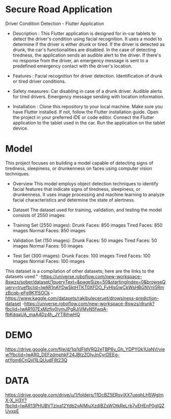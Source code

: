 # Secure Road Application

Driver Condition Detection - Flutter Application

- Description :
    This Flutter application is designed for in-car tablets to detect the driver's condition using facial recognition. It uses a model to determine if the driver is either drunk or tired. If the driver is detected as drunk, the car's functionalities are disabled. In the case of detecting tiredness, the application sends an audible alert to the driver. If there's no response from the driver, an emergency message is sent to a predefined emergency contact with the driver's location.

- Features :
    Facial recognition for driver detection.
    Identification of drunk or tired driver conditions.

- Safety measures:
    Car disabling in case of a drunk driver.
    Audible alerts for tired drivers.
    Emergency message sending with location information.

- Installation :
    Clone this repository to your local machine.
    Make sure you have Flutter installed. If not, follow the Flutter installation guide.
    Open the project in your preferred IDE or code editor.
    Connect the Flutter application to the tablet used in the car.
    Run the application on the tablet device.

# Model

This project focuses on building a model capable of detecting signs of tiredness, sleepiness, or drunkenness on faces using computer vision techniques.

- Overview
    This model employs object detection techniques to identify facial features that indicate signs of tiredness, sleepiness, or drunkenness. It uses image processing and machine learning to analyze facial characteristics and determine the state of alertness.

- Dataset
    The dataset used for training, validation, and testing the model consists of 2550 images:

- Training Set (2550 images):
    Drunk Faces: 850 images
    Tired Faces: 850 images
    Normal Faces: 850 images

- Validation Set (150 images):
    Drunk Faces: 50 images
    Tired Faces: 50 images
    Normal Faces: 50 images

- Test Set (300 images):
    Drunk Faces: 100 images
    Tired Faces: 100 images
    Normal Faces: 100 images

This dataset is a compilation of other datasets; here are the links to the datasets used."
    -https://universe.roboflow.com/new-workspace-8swzs/sober/dataset/1queryText=&pageSize=50&startingIndex=0&browseQuery=truefbclid=IwAR1nAYDwSktHTKT0XFDO_FvHlsGwCkWsHBGNVnI5RmzBcqb-eFg9K1fSOCk
    -https://www.kaggle.com/datasets/rakibuleceruet/drowsiness-prediction-dataset
    -https://universe.roboflow.com/new-workspace-8swzs/drunk?fbclid=IwAR107ExMzfjy0lymJPgRJjVMyN5fwqA-fbKdqaUA_maA4Dz4h_JYT8ihwHQ


# DEMO

https://drive.google.com/file/d/1qj1dFldVRQ2eTBP6v_Gh_YDPYOk1UaNV/view?fbclid=IwAR0_DEFzdmphkF24JBtzZOIyJnCyrDEEg-ptYom6CnQjiI1lLQUudF8t23Q

# DATA

https://drive.google.com/drive/u/1/folders/11DcBZ5ERsyiXX7ueqhLH5WgImX-X_H3Y?fbclid=IwAR13PHUBVTzlxa12Ydb2vAIMiuXzdjBZsWOtkReLrb7vEHEnP0gIQZUvxpE
